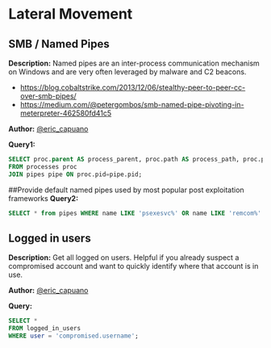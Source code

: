 # Lateral Movement

## SMB / Named Pipes
**Description:** Named pipes are an inter-process communication mechanism on Windows and are very often leveraged by malware and C2 beacons.

- https://blog.cobaltstrike.com/2013/12/06/stealthy-peer-to-peer-cc-over-smb-pipes/
- https://medium.com/@petergombos/smb-named-pipe-pivoting-in-meterpreter-462580fd41c5

**Author:** [@eric_capuano](https://twitter.com/eric_capuano)

**Query1:** 

```sql tab="Windows"
SELECT proc.parent AS process_parent, proc.path AS process_path, proc.pid AS process_id, proc.cwd AS process_directory, pipe.pid AS pipe_pid, pipe.name AS pipe_name 
FROM processes proc 
JOIN pipes pipe ON proc.pid=pipe.pid;
```

##Provide default named pipes used by most popular post exploitation frameworks
**Query2:** 
```sql tab="Windows"
SELECT * from pipes WHERE name LIKE 'psexesvc%' OR name LIKE 'remcom%' OR name LIKE 'gruntsvc%' OR name LIKE 'msagent%' OR name LIKE 'status%' OR name LIKE 'csexecsvc%' OR name LIKE 'TestSVC%' OR name LIKE 'jaccdpqnvbrrxlaf' OR name LIKE 'Posh%';
```

## Logged in users
**Description:** Get all logged on users. Helpful if you already suspect a compromised account and want to quickly identify where that account is in use.

**Author:** [@eric_capuano](https://twitter.com/eric_capuano)

**Query:** 

```sql tab="All Platforms"
SELECT * 
FROM logged_in_users 
WHERE user = 'compromised.username';
```
